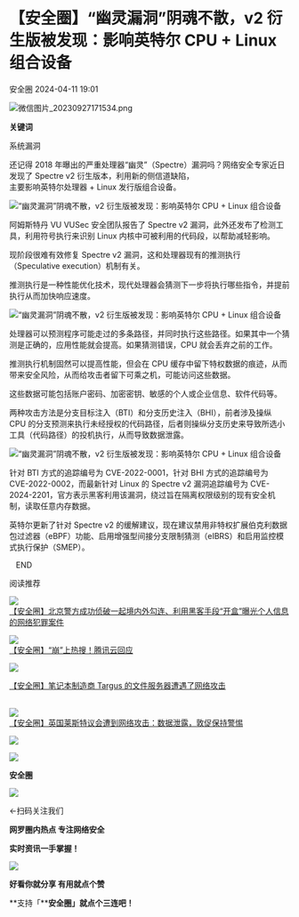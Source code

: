 #  【安全圈】“幽灵漏洞”阴魂不散，v2 衍生版被发现：影响英特尔 CPU + Linux 组合设备   
 安全圈   2024-04-11 19:01  
  
![](https://mmbiz.qpic.cn/sz_mmbiz_png/aBHpjnrGylgOvEXHviaXu1fO2nLov9bZ055v7s8F6w1DD1I0bx2h3zaOx0Mibd5CngBwwj2nTeEbupw7xpBsx27Q/640?wx_fmt=png&from=appmsg "微信图片_20230927171534.png")  
  
  
**关键词**  
  
  
  
系统漏洞  
  
  
还记得 2018 年曝出的严重处理器“幽灵”（Spectre）漏洞吗？网络安全专家近日发现了 Spectre v2 衍生版本，利用新的侧信道缺陷，  
主要影响英特尔处理器 + Linux 发行版组合设备。  
  
![](https://mmbiz.qpic.cn/sz_mmbiz_jpg/aBHpjnrGylgm7BPNz5YicMF3LWPzQfvNGFN1iajly8ElgCWRwXo7Bs390bpaUIl7Bsn85DicIMGDeKPcas6FpW0ibQ/640?wx_fmt=jpeg&from=appmsg "“幽灵漏洞”阴魂不散，v2 衍生版被发现：影响英特尔 CPU + Linux 组合设备")  
  
阿姆斯特丹 VU VUSec 安全团队报告了 Spectre v2 漏洞，此外还发布了检测工具，利用符号执行来识别 Linux 内核中可被利用的代码段，以帮助减轻影响。  
  
现阶段很难有效修复 Spectre v2 漏洞，这和处理器现有的推测执行（Speculative execution）机制有关。  
  
推测执行是一种性能优化技术，现代处理器会猜测下一步将执行哪些指令，并提前执行从而加快响应速度。  
  
![](https://mmbiz.qpic.cn/sz_mmbiz_jpg/aBHpjnrGylgm7BPNz5YicMF3LWPzQfvNGfTDADvnbesVdSSSttSgU1dHQO6KP4Lrk8Y8sTo6UQTMrppdwQ3t9jQ/640?wx_fmt=jpeg&from=appmsg "“幽灵漏洞”阴魂不散，v2 衍生版被发现：影响英特尔 CPU + Linux 组合设备")  
  
处理器可以预测程序可能走过的多条路径，并同时执行这些路径。如果其中一个猜测是正确的，应用性能就会提高。如果猜测错误，CPU 就会丢弃之前的工作。  
  
推测执行机制固然可以提高性能，但会在 CPU 缓存中留下特权数据的痕迹，从而带来安全风险，从而给攻击者留下可乘之机，可能访问这些数据。  
  
这些数据可能包括账户密码、加密密钥、敏感的个人或企业信息、软件代码等。  
  
两种攻击方法是分支目标注入（BTI）和分支历史注入（BHI），前者涉及操纵 CPU 的分支预测来执行未经授权的代码路径，后者则操纵分支历史来导致所选小工具（代码路径）的投机执行，从而导致数据泄露。  
  
![](https://mmbiz.qpic.cn/sz_mmbiz_jpg/aBHpjnrGylgm7BPNz5YicMF3LWPzQfvNGTB7FzAObZPsoYARKZAA22viajicePCTTs9lpnJ4eUXFnPBx81veTfvmg/640?wx_fmt=jpeg&from=appmsg "“幽灵漏洞”阴魂不散，v2 衍生版被发现：影响英特尔 CPU + Linux 组合设备")  
  
针对 BTI 方式的追踪编号为 CVE-2022-0001，针对 BHI 方式的追踪编号为 CVE-2022-0002，而最新针对 Linux 的 Spectre v2 漏洞追踪编号为 CVE-2024-2201，官方表示黑客利用该漏洞，绕过旨在隔离权限级别的现有安全机制，读取任意内存数据。  
  
英特尔更新了针对 Spectre v2 的缓解建议，现在建议禁用非特权扩展伯克利数据包过滤器（eBPF）功能、启用增强型间接分支限制猜测（eIBRS）和启用监控模式执行保护（SMEP）。  
  
  
  
   END    
  
  
阅读推荐  
  
  
![](https://mmbiz.qpic.cn/sz_mmbiz_jpg/aBHpjnrGylgm7BPNz5YicMF3LWPzQfvNGias3pM8ZJ6JHGrcRzOKexukkNNkPIiaL0lfplJzhCmUf8icBVwNJ2vCaQ/640?wx_fmt=jpeg "")  
[【安全圈】北京警方成功侦破一起境内外勾连、利用黑客手段“开盒”曝光个人信息的网络犯罪案件](http://mp.weixin.qq.com/s?__biz=MzIzMzE4NDU1OQ==&mid=2652057700&idx=1&sn=ccc0c31cd5a952ef0346deaf0b03302c&chksm=f36e1c24c41995327c5cc009d1d1c29c828e1f410a07978f6138d9f28a5577dc4da06f6f850f&scene=21#wechat_redirect)  
  
  
  
![](https://mmbiz.qpic.cn/sz_mmbiz_jpg/aBHpjnrGylgm7BPNz5YicMF3LWPzQfvNGwj66k524p6g3nnj0revFRU1V8ic9p2IBo5lyqx5ZKZwq81HWuQXkIEQ/640?wx_fmt=jpeg "")  
[【安全圈】“崩”上热搜！腾讯云回应](http://mp.weixin.qq.com/s?__biz=MzIzMzE4NDU1OQ==&mid=2652057700&idx=2&sn=91e7428d8b5d40e9bccb7aff3bd7f657&chksm=f36e1c24c4199532d02592f1db41b21547e65afe0b71ad9ca8b77e61a9fba55c814e45b1325f&scene=21#wechat_redirect)  
  
  
  
![](https://mmbiz.qpic.cn/sz_mmbiz_jpg/aBHpjnrGylgm7BPNz5YicMF3LWPzQfvNGZ252BzdoWkPDiaMgWjGdlRzlbCoBCsg7FN2F7EPAdxvpUGjKxDzMskg/640?wx_fmt=jpeg "")  
  
[【安全圈】笔记本制造商 Targus 的文件服务器遭遇了网络攻击](http://mp.weixin.qq.com/s?__biz=MzIzMzE4NDU1OQ==&mid=2652057700&idx=3&sn=f0e8bfd0f9e3814f2100a376d4c04d1c&chksm=f36e1c24c4199532fff97ad7c84954a695aafd961d64c91bf5cf2532162e7467fb4bb2217d24&scene=21#wechat_redirect)  
      
  
  
![](https://mmbiz.qpic.cn/sz_mmbiz_jpg/aBHpjnrGylgm7BPNz5YicMF3LWPzQfvNGefWiaHwPudEEeZibxfv8yP7cZRBTsZEhy8g6miaaGICo0DATLLNUiciaTpA/640?wx_fmt=jpeg "")  
[【安全圈】英国莱斯特议会遭到网络攻击：数据泄露，敦促保持警惕](http://mp.weixin.qq.com/s?__biz=MzIzMzE4NDU1OQ==&mid=2652057700&idx=4&sn=a4bef4c8a4d69a43066b03aa054b3750&chksm=f36e1c24c4199532bf0203d73f256b1e2c4b04684f7b51f61a0b8fe02b984dc930cf41045d11&scene=21#wechat_redirect)  
  
  
  
  
  
  
![](https://mmbiz.qpic.cn/mmbiz_gif/aBHpjnrGylgeVsVlL5y1RPJfUdozNyCEft6M27yliapIdNjlcdMaZ4UR4XxnQprGlCg8NH2Hz5Oib5aPIOiaqUicDQ/640?wx_fmt=gif "")  
  
  
  
![](https://mmbiz.qpic.cn/mmbiz_png/aBHpjnrGylgeVsVlL5y1RPJfUdozNyCEDQIyPYpjfp0XDaaKjeaU6YdFae1iagIvFmFb4djeiahnUy2jBnxkMbaw/640?wx_fmt=png "")  
  
**安全圈**  
  
![](https://mmbiz.qpic.cn/mmbiz_gif/aBHpjnrGylgeVsVlL5y1RPJfUdozNyCEft6M27yliapIdNjlcdMaZ4UR4XxnQprGlCg8NH2Hz5Oib5aPIOiaqUicDQ/640?wx_fmt=gif "")  
  
  
←扫码关注我们  
  
**网罗圈内热点 专注网络安全**  
  
**实时资讯一手掌握！**  
  
  
![](https://mmbiz.qpic.cn/mmbiz_gif/aBHpjnrGylgeVsVlL5y1RPJfUdozNyCE3vpzhuku5s1qibibQjHnY68iciaIGB4zYw1Zbl05GQ3H4hadeLdBpQ9wEA/640?wx_fmt=gif "")  
  
**好看你就分享 有用就点个赞**  
  
**支持「****安全圈」就点个三连吧！**  
  
  
